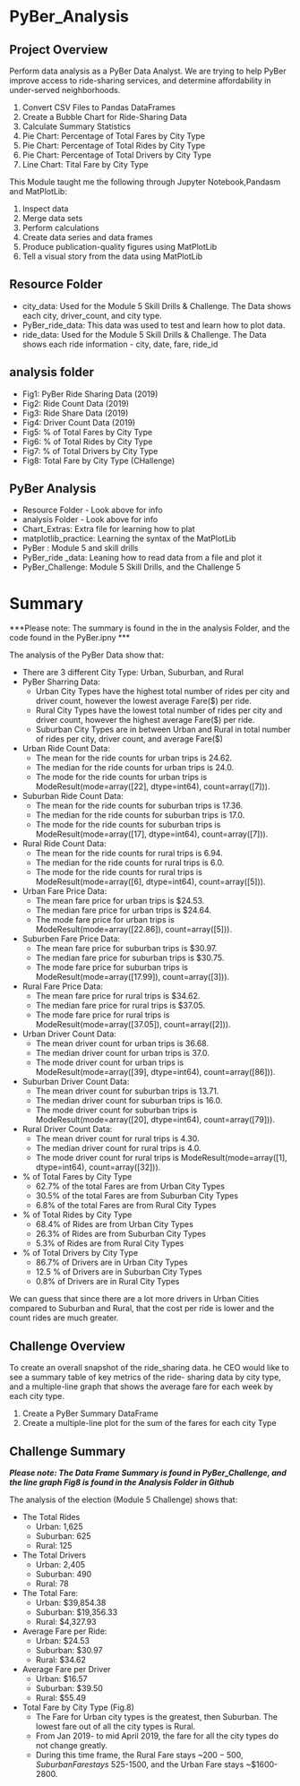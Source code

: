 # PyBer_Analysis

## Project Overview
Perform data analysis as a PyBer Data Analyst. We are trying to help PyBer improve access to ride-sharing services, and determine affordability in under-served neighborhoods. 

1. Convert CSV Files to Pandas DataFrames
2. Create a Bubble Chart for Ride-Sharing Data
3. Calculate Summary Statistics
4. Pie Chart: Percentage of Total Fares by City Type
5. Pie Chart: Percentage of Total Rides by City Type
6. Pie Chart: Percentage of Total Drivers by City Type
7. Line Chart: Tital Fare by City Type 

This Module taught me the following through Jupyter Notebook,Pandasm and MatPlotLib:
1. Inspect data
2. Merge data sets
3. Perform calculations
4. Create data series and data frames
5. Produce publication-quality figures using MatPlotLib 
6. Tell a visual story from the data using MatPlotLib

## Resource Folder
- city_data: Used for the Module 5 Skill Drills & Challenge. The Data shows each city, driver_count, and city type.
- PyBer_ride_data: This data was used to test and learn how to plot data.
- ride_data: Used for the Module 5 Skill Drills & Challenge. The Data shows each ride information - city, date, fare, ride_id

## analysis folder
- Fig1: PyBer Ride Sharing Data (2019)
- Fig2: Ride Count Data (2019)
- Fig3: Ride Share Data (2019)
- Fig4: Driver Count Data (2019)
- Fig5: % of Total Fares by City Type
- Fig6: % of Total Rides by City Type
- Fig7: % of Total Drivers by City Type
- Fig8: Total Fare by City Type (CHallenge)

## PyBer Analysis
- Resource Folder - Look above for info
- analysis Folder - Look above for info
- Chart_Extras: Extra file for learning how to plat
- matplotlib_practice: Learning the syntax of the MatPlotLib
- PyBer : Module 5 and skill drills
- PyBer_ride _data: Leaning how to read data from a file and plot it
- PyBer_Challenge: Module 5 Skill Drills, and the Challenge 5

# Summary
***Please note: The summary is found in the in the analysis Folder, and the code found in the PyBer.ipny *** 

The analysis of the PyBer Data show that:
- There are 3 different City Type: Urban, Suburban, and Rural
- PyBer Sharring Data:
    - Urban City Types have the highest total number of rides per city and driver count, however the lowest average Fare($) per ride.
    - Rural City Types have the lowest total number of rides per city and driver count, however the highest average Fare($) per ride.
    - Suburban City Types are in between Urban and Rural in total number of rides per city, driver count, and average Fare($)
- Urban Ride Count Data:
    - The mean for the ride counts for urban trips is 24.62.
    - The median for the ride counts for urban trips is 24.0.
    - The mode for the ride counts for urban trips is ModeResult(mode=array([22], dtype=int64), count=array([7])).
- Suburban Ride Count Data:
    - The mean for the ride counts for suburban trips is 17.36.
    - The median for the ride counts for suburban trips is 17.0.
    - The mode for the ride counts for suburban trips is ModeResult(mode=array([17], dtype=int64), count=array([7])).
- Rural Ride Count Data:
    - The mean for the ride counts for rural trips is 6.94.
    - The median for the ride counts for rural trips is 6.0.
    - The mode for the ride counts for rural trips is ModeResult(mode=array([6], dtype=int64), count=array([5])). 
- Urban Fare Price Data:
    - The mean fare price for urban trips is $24.53.
    - The median fare price for urban trips is $24.64.
    - The mode fare price for urban trips is ModeResult(mode=array([22.86]), count=array([5])).
- Suburben Fare Price Data:
    - The mean fare price for suburban trips is $30.97.
    - The median fare price for suburban trips is $30.75.
    - The mode fare price for suburban trips is ModeResult(mode=array([17.99]), count=array([3])).
- Rural Fare Price Data:
    - The mean fare price for rural trips is $34.62.
    - The median fare price for rural trips is $37.05.
    - The mode fare price for rural trips is ModeResult(mode=array([37.05]), count=array([2])).
- Urban Driver Count Data:
    - The mean driver count for urban trips is 36.68.
    - The median driver count for urban trips is 37.0.
    - The mode driver count for urban trips is ModeResult(mode=array([39], dtype=int64), count=array([86])).
- Suburban Driver Count Data:
    - The mean driver count for suburban trips is 13.71.
    - The median driver count for suburban trips is 16.0.
    - The mode driver count for suburban trips is ModeResult(mode=array([20], dtype=int64), count=array([79])).
- Rural Driver Count Data:
    - The mean driver count for rural trips is 4.30.
    - The median driver count for rural trips is 4.0.
    - The mode driver count for rural trips is ModeResult(mode=array([1], dtype=int64), count=array([32])).
- % of Total Fares by City Type
    - 62.7% of the total Fares are from Urban City Types
    - 30.5% of the total Fares are from Suburban City Types
    - 6.8% of the total Fares are from Rural City Types
- % of Total Rides by City Type
    - 68.4% of Rides are from Urban City Types
    - 26.3% of Rides are from Suburban City Types
    - 5.3% of Rides are from Rural City Types
- % of Total Drivers by City Type 
    - 86.7% of Drivers are in Urban City Types
    - 12.5 % of Drivers are in Suburban City Types
    - 0.8% of Drivers are in Rural City Types
    
We can guess that since there are a lot more drivers in Urban Cities compared to Suburban and Rural, that the cost per ride is lower and the count rides are much greater. 

## Challenge Overview
To create an overall snapshot of the ride_sharing data. he CEO would like to see a summary table of key metrics of the ride- sharing data by city type, and a multiple-line graph that shows the average fare for each week by each city type.

1. Create a PyBer Summary DataFrame
2. Create a multiple-line plot for the sum of the fares for each city Type

## Challenge Summary
***Please note: The Data Frame Summary is found in PyBer_Challenge, and the line graph Fig8 is found in the Analysis Folder in Github***

The analysis of the election (Module 5 Challenge) shows that:
- The Total Rides
    - Urban: 1,625
    - Suburban: 625
    - Rural: 125
- The Total Drivers
    - Urban: 2,405
    - Suburban: 490
    - Rural: 78
- The Total Fare:
    - Urban: $39,854.38
    - Suburban: $19,356.33
    - Rural: $4,327.93
- Average Fare per Ride:
    - Urban: $24.53
    - Suburban: $30.97
    - Rural: $34.62
- Average Fare per Driver
    - Urban: $16.57
    - Suburban: $39.50
    - Rural: $55.49   
- Total Fare by City Type (Fig.8)
    - The Fare for Urban city types is the greatest, then Suburban. The lowest fare out of all the city types is Rural. 
    - From  Jan 2019- to mid April 2019, the fare for all the city types do not change greatly. 
    - During this time frame, the Rural Fare stays ~$200-500, Suburban Fare stays ~$525-1500, and the Urban Fare stays ~$1600-2800. 

   
